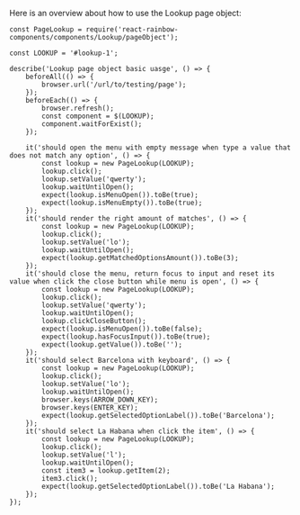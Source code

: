 Here is an overview about how to use the Lookup page object:

    const PageLookup = require('react-rainbow-components/components/Lookup/pageObject');

    const LOOKUP = '#lookup-1';

    describe('Lookup page object basic uasge', () => {
        beforeAll(() => {
            browser.url('/url/to/testing/page');
        });
        beforeEach(() => {
            browser.refresh();
            const component = $(LOOKUP);
            component.waitForExist();
        });

        it('should open the menu with empty message when type a value that does not match any option', () => {
            const lookup = new PageLookup(LOOKUP);
            lookup.click();
            lookup.setValue('qwerty');
            lookup.waitUntilOpen();
            expect(lookup.isMenuOpen()).toBe(true);
            expect(lookup.isMenuEmpty()).toBe(true);
        });
        it('should render the right amount of matches', () => {
            const lookup = new PageLookup(LOOKUP);
            lookup.click();
            lookup.setValue('lo');
            lookup.waitUntilOpen();
            expect(lookup.getMatchedOptionsAmount()).toBe(3);
        });
        it('should close the menu, return focus to input and reset its value when click the close button while menu is open', () => {
            const lookup = new PageLookup(LOOKUP);
            lookup.click();
            lookup.setValue('qwerty');
            lookup.waitUntilOpen();
            lookup.clickCloseButton();
            expect(lookup.isMenuOpen()).toBe(false);
            expect(lookup.hasFocusInput()).toBe(true);
            expect(lookup.getValue()).toBe('');
        });
        it('should select Barcelona with keyboard', () => {
            const lookup = new PageLookup(LOOKUP);
            lookup.click();
            lookup.setValue('lo');
            lookup.waitUntilOpen();
            browser.keys(ARROW_DOWN_KEY);
            browser.keys(ENTER_KEY);
            expect(lookup.getSelectedOptionLabel()).toBe('Barcelona');
        });
        it('should select La Habana when click the item', () => {
            const lookup = new PageLookup(LOOKUP);
            lookup.click();
            lookup.setValue('l');
            lookup.waitUntilOpen();
            const item3 = lookup.getItem(2);
            item3.click();
            expect(lookup.getSelectedOptionLabel()).toBe('La Habana');
        });
    });
